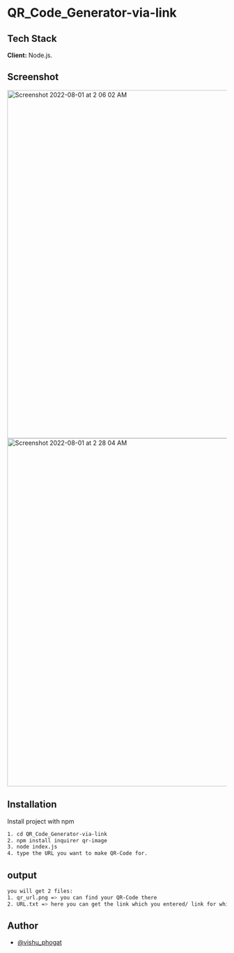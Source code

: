 # QR_Code_Generator-via-link
 
## Tech Stack

**Client:** Node.js.


## Screenshot

<img width="800" alt="Screenshot 2022-08-01 at 2 06 02 AM" src="https://user-images.githubusercontent.com/67600291/182045068-a505c28a-996c-463a-bb0c-45acc5de9c93.png">


<img width="800" alt="Screenshot 2022-08-01 at 2 28 04 AM" src="https://user-images.githubusercontent.com/67600291/182045110-5b40b6d7-e74b-4f35-ba5e-58df35367ae2.png">

## Installation

Install project with npm

```bash
1. cd QR_Code_Generator-via-link
2. npm install inquirer qr-image
3. node index.js
4. type the URL you want to make QR-Code for.
```
## output

```bash
you will get 2 files:
1. qr_url.png => you can find your QR-Code there
2. URL.txt => here you can get the link which you entered/ link for which QR-Code is generated.
```

## Author

- [@vishu_phogat](https://github.com/Vishu-phogat)
